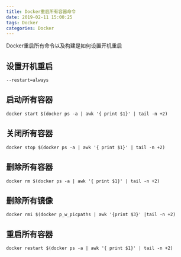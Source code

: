 ```yaml
---
title: Docker重启所有容器命令
date: 2019-02-11 15:00:25
tags: Docker
categories: Docker
---
```

Docker重启所有命令以及构建是如何设置开机重启

<!-- more -->

##  设置开机重启

````
--restart=always 
````

## 启动所有容器

````
docker start $(docker ps -a | awk '{ print $1}' | tail -n +2)
````

##  关闭所有容器

````
docker stop $(docker ps -a | awk '{ print $1}' | tail -n +2)
````

##  删除所有容器

````
docker rm $(docker ps -a | awk '{ print $1}' | tail -n +2)
````

##  删除所有镜像

````
docker rmi $(docker p_w_picpaths | awk '{print $3}' |tail -n +2)
````

##  重启所有容器

````
docker restart $(docker ps -a | awk '{ print $1}' | tail -n +2)
````